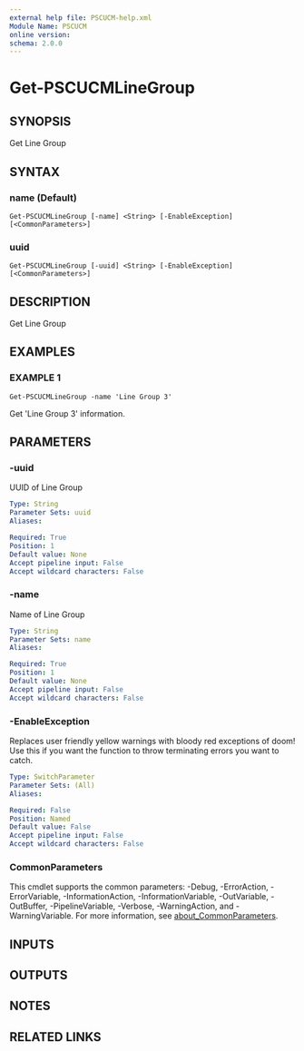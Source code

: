 ```yaml
---
external help file: PSCUCM-help.xml
Module Name: PSCUCM
online version:
schema: 2.0.0
---
```


# Get-PSCUCMLineGroup

## SYNOPSIS
Get Line Group

## SYNTAX

### name (Default)
```
Get-PSCUCMLineGroup [-name] <String> [-EnableException] [<CommonParameters>]
```

### uuid
```
Get-PSCUCMLineGroup [-uuid] <String> [-EnableException] [<CommonParameters>]
```

## DESCRIPTION
Get Line Group

## EXAMPLES

### EXAMPLE 1
```
Get-PSCUCMLineGroup -name 'Line Group 3'
```

Get 'Line Group 3' information.

## PARAMETERS

### -uuid
UUID of Line Group

```yaml
Type: String
Parameter Sets: uuid
Aliases:

Required: True
Position: 1
Default value: None
Accept pipeline input: False
Accept wildcard characters: False
```

### -name
Name of Line Group

```yaml
Type: String
Parameter Sets: name
Aliases:

Required: True
Position: 1
Default value: None
Accept pipeline input: False
Accept wildcard characters: False
```

### -EnableException
Replaces user friendly yellow warnings with bloody red exceptions of doom!
Use this if you want the function to throw terminating errors you want to catch.

```yaml
Type: SwitchParameter
Parameter Sets: (All)
Aliases:

Required: False
Position: Named
Default value: False
Accept pipeline input: False
Accept wildcard characters: False
```

### CommonParameters
This cmdlet supports the common parameters: -Debug, -ErrorAction, -ErrorVariable, -InformationAction, -InformationVariable, -OutVariable, -OutBuffer, -PipelineVariable, -Verbose, -WarningAction, and -WarningVariable. For more information, see [about_CommonParameters](http://go.microsoft.com/fwlink/?LinkID=113216).

## INPUTS

## OUTPUTS

## NOTES

## RELATED LINKS
